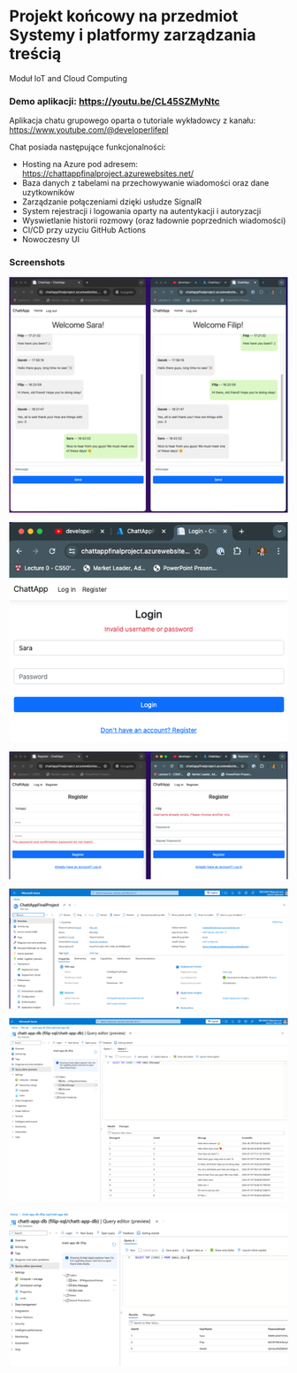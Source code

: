 # Projekt końcowy na przedmiot Systemy i platformy zarządzania treścią
Moduł IoT and Cloud Computing 
### Demo aplikacji: https://youtu.be/CL45SZMyNtc

Aplikacja chatu grupowego oparta o tutoriale wykładowcy z kanału: https://www.youtube.com/@developerlifepl

Chat posiada następujące funkcjonalności:
- Hosting na Azure pod adresem: https://chattappfinalproject.azurewebsites.net/
- Baza danych z tabelami na przechowywanie wiadomości oraz dane uzytkowników
- Zarządzanie połączeniami dzięki usłudze SignalR 
- System rejestracji i logowania oparty na autentykacji i autoryzacji
- Wyswietlanie historii rozmowy (oraz ładownie poprzednich wiadomości)
- CI/CD przy uzyciu GitHub Actions
- Nowoczesny UI

### Screenshots

![Interface](Screenshots/ChattApp_Interface.png)

![Login](Screenshots/ChattApp_LoginRules.png)

![Registration](Screenshots/ChattApp_RegistrationRules.png)

![Azure_Config](Screenshots/ChattApp_Azure.png)

![DB_Messages](Screenshots/ChattApp_DB_m.png)

![DB_Users](Screenshots/ChattApp_DB.png)